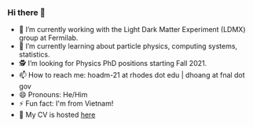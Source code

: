 ### Hi there 👋

- 🔭 I’m currently working with the Light Dark Matter Experiment (LDMX) group at Fermilab.
- 🌱 I’m currently learning about particle physics, computing systems, statistics.
- 🕵️‍ I’m looking for Physics PhD positions starting Fall 2021. 
- 📫 How to reach me: hoadm-21 at rhodes dot edu | dhoang at fnal dot gov
- 😄 Pronouns: He/Him
- ⚡ Fun fact: I'm from Vietnam!
- 📜 My CV is hosted [here](https://www.overleaf.com/read/kkcdrfjhyhpd)


